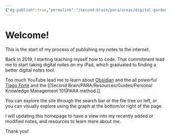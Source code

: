 ```yaml
---
{"dg-publish":true,"permalink":"/second-brain/para/areas/digital-garden/diego-s-enchiridion/","tags":["gardenEntry"],"noteIcon":"","updated":"2024-08-17T12:10:04.765-07:00"}
---
```


# Welcome!

This is the start of my process of publishing my notes to the internet. 

Back in 2019, I starting teaching myself how to code. That commitment lead me to start taking digital notes on my iPad, which graduated to finding a better digital notes tool. 

Too much YouTube lead me to learn about [Obsidian](https://obsidian.md/) and the all powerful [Tiago Forte]() and the [[Second Brain/PARA/Resources/Guides/Personal Knowledge Management 101\|PARA method.]]

You can explore the site through the search bar or the file tree on left, or you can visually explore using the graph at the bottom/or right of the page.

I will updating this homepage to have a view into my recently added or modified notes, and resources to learn more about me. 

Thank you!

